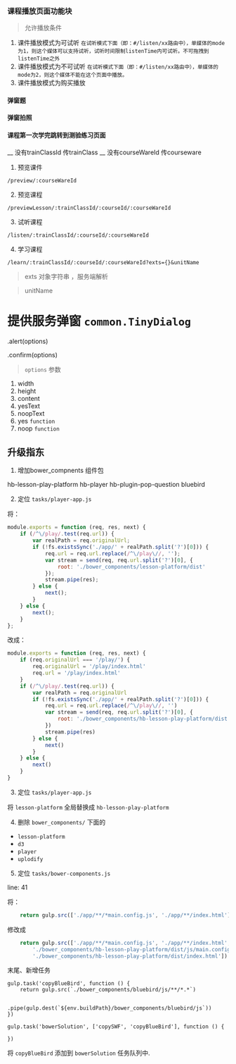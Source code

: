 ### 课程播放页面功能块

> 允许播放条件

1. 课件播放模式为可试听
`在试听模式下面（即：#/listen/xx路由中），单媒体的mode为1，则这个媒体可以支持试听，试听时间限制listenTime内可试听。不可拖拽到listenTime之外`
2. 课件播放模式为不可试听
`在试听模式下面（即：#/listen/xx路由中），单媒体的mode为2，则这个媒体不能在这个页面中播放。`
3. 课件播放模式为购买播放

#### 弹窗题
#### 弹窗拍照
#### 课程第一次学完跳转到测验练习页面


__ 没有trainClassId 传trainClass
__ 没有courseWareId 传courseware

1. 预览课件

`/preview/:courseWareId`

2. 预览课程

`/previewLesson/:trainClassId/:courseId/:courseWareId`

3. 试听课程

`/listen/:trainClassId/:courseId/:courseWareId`

4. 学习课程

`/learn/:trainClassId/:courseId/:courseWareId?exts={}&unitName`

> exts 对象字符串 ，服务端解析

> unitName


# 提供服务弹窗 `common.TinyDialog`

.alert(options)

.confirm(options)

> `options` 参数

1. width
2. height
3. content
4. yesText
5. noopText
6. yes `function`
7. noop `function`


## 升级指东

1. 增加bower_compnents 组件包

hb-lesson-play-platform
hb-player
hb-plugin-pop-question
bluebird

2. 定位 `tasks/player-app.js`

将：

````javascript
module.exports = function (req, res, next) {
    if (/^\/play/.test(req.url)) {
        var realPath = req.originalUrl;
        if (!fs.existsSync('./app/' + realPath.split('?')[0])) {
            req.url = req.url.replace(/^\/play\//, '');
            var stream = send(req, req.url.split('?')[0], {
                root: './bower_components/lesson-platform/dist'
            });
            stream.pipe(res);
        } else {
            next();
        }
    } else {
        next();
    }
};
````

改成：

````javascript
module.exports = function (req, res, next) {
    if (req.originalUrl === '/play/') {
        req.originalUrl = '/play/index.html'
        req.url = '/play/index.html'
    }
    if (/^\/play/.test(req.url)) {
        var realPath = req.originalUrl
        if (!fs.existsSync('./app/' + realPath.split('?')[0])) {
            req.url = req.url.replace(/^\/play\//, '')
            var stream = send(req, req.url.split('?')[0], {
                root: './bower_components/hb-lesson-play-platform/dist'
            })
            stream.pipe(res)
        } else {
            next()
        }
    } else {
        next()
    }
}
````

3. 定位 `tasks/player-app.js`

将 `lesson-platform` 全局替换成 `hb-lesson-play-platform`

4. 删除 `bower_components/` 下面的

* `lesson-platform`
* `d3`
* `player`
* `uplodify`

5. 定位 `tasks/bower-components.js`

line: 41

将：

````javascript
    return gulp.src(['./app/**/*main.config.js', './app/**/index.html'])
````

修改成
````javascript
    return gulp.src(['./app/**/*main.config.js', './app/**/index.html',
        './bower_components/hb-lesson-play-platform/dist/js/main.config.js',
        './bower_components/hb-lesson-play-platform/dist/index.html'])
````

末尾、新增任务

````
gulp.task('copyBlueBird', function () {
    return gulp.src(`./bower_components/bluebird/js/**/*.*`)

        .pipe(gulp.dest(`${env.buildPath}/bower_components/bluebird/js`))
})

gulp.task('bowerSolution', ['copySWF', 'copyBlueBird'], function () {

})

````

将 `copyBlueBird` 添加到 `bowerSolution` 任务队列中.


